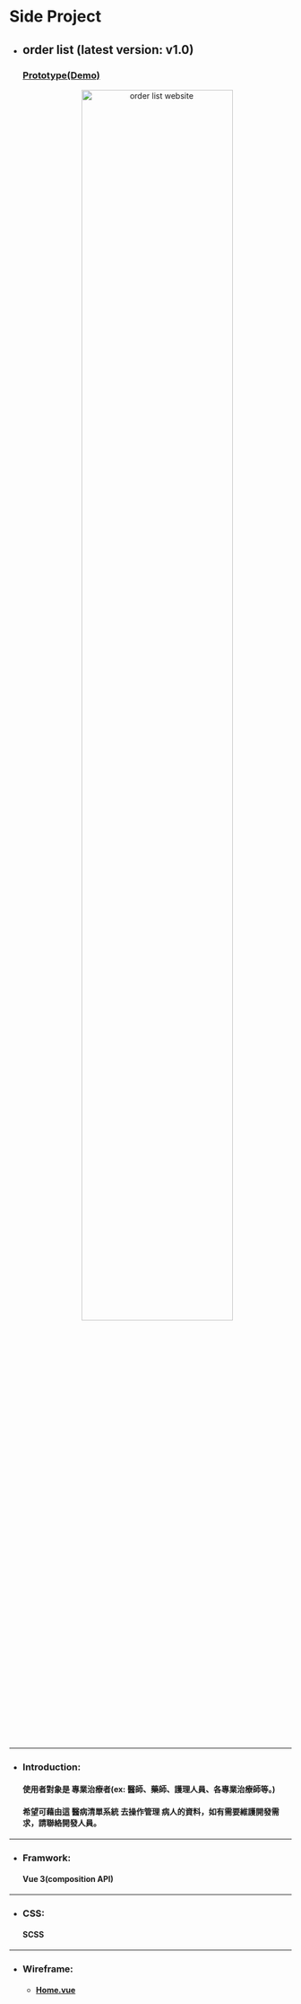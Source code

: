# Side Project
  * ## order list (latest version: v1.0)
    ### [Prototype(Demo)](https://star-tree.github.io/order_list/)
    
    <div align=center>
      <img src="https://i.imgur.com/kuVphev.png" alt="order list website" title="order list website." width="75%">
    </div><br>
---
  * ### Introduction:
    #### 使用者對象是 專業治療者(ex: 醫師、藥師、護理人員、各專業治療師等。)
    #### 希望可藉由這 醫病清單系統 去操作管理 病人的資料，如有需要維護開發需求，請聯絡開發人員。
--- 
  * ### Framwork:
    #### Vue 3(composition API)
---
  * ### CSS:
    #### SCSS
--- 
* ### Wireframe:
  * #### [Home.vue](https://whimsical.com/home-vue-VqvKnKfqdXgwS2U4PtfgXW)
